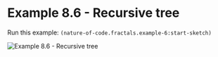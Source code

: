 # Example 8.6 - Recursive tree

Run this example: `(nature-of-code.fractals.example-6:start-sketch)`

![Example 8.6 - Recursive
tree](/screenshots/Example%208.6%20-%20Recursive%20tree.gif)

